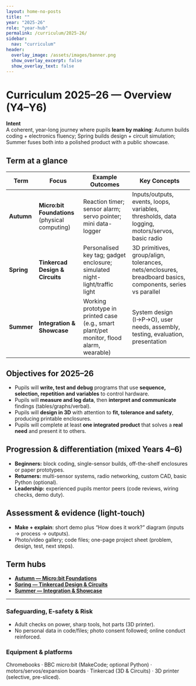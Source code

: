 ```yaml
---
layout: home-no-posts
title: ""
year: "2025-26"
role: "year-hub"
permalink: /curriculum/2025-26/
sidebar:
  nav: "curriculum"
header:
  overlay_image: /assets/images/banner.png
  show_overlay_excerpt: false
  show_overlay_text: false
---
```


# Curriculum 2025–26 — Overview (Y4–Y6)

**Intent**  
A coherent, year-long journey where pupils **learn by making**: Autumn builds coding + electronics fluency; Spring builds design + circuit simulation; Summer fuses both into a polished product with a public showcase.

## Term at a glance

| Term | Focus | Example Outcomes | Key Concepts |
|---|---|---|---|
| **Autumn** | **Micro:bit Foundations** (physical computing) | Reaction timer; sensor alarm; servo pointer; mini data-logger | Inputs/outputs, events, loops, variables, thresholds, data logging, motors/servos, basic radio |
| **Spring** | **Tinkercad Design & Circuits** | Personalised key tag; gadget enclosure; simulated night-light/traffic light | 3D primitives, group/align, tolerances, nets/enclosures, breadboard basics, components, series vs parallel |
| **Summer** | **Integration & Showcase** | Working prototype in printed case (e.g., smart plant/pet monitor, flood alarm, wearable) | System design (I→P→O), user needs, assembly, testing, evaluation, presentation |

## Objectives for 2025–26
- Pupils will **write, test and debug** programs that use **sequence, selection, repetition and variables** to control hardware.  
- Pupils will **measure and log data**, then **interpret and communicate** findings (tables/graphs/verbal).  
- Pupils will **design in 3D** with attention to **fit, tolerance and safety**, producing printable enclosures.  
- Pupils will complete at least **one integrated product** that solves a **real need** and present it to others.

## Progression & differentiation (mixed Years 4–6)
- **Beginners:** block coding, single-sensor builds, off-the-shelf enclosures or paper prototypes.  
- **Returners:** multi-sensor systems, radio networking, custom CAD, basic Python (optional).  
- **Leadership:** experienced pupils mentor peers (code reviews, wiring checks, demo duty).

## Assessment & evidence (light-touch)
- **Make + explain**: short demo plus “How does it work?” diagram (inputs → process → outputs).  
- Photo/video gallery; code files; one-page project sheet (problem, design, test, next steps).

## Term hubs
- **[Autumn — Micro:bit Foundations](/curriculum/2025-26/autumn/)**  
- **[Spring — Tinkercad Design & Circuits](/curriculum/2025-26/spring/)**  
- **[Summer — Integration & Showcase](/curriculum/2025-26/summer/)**

---

### Safeguarding, E-safety & Risk
- Adult checks on power, sharp tools, hot parts (3D printer).  
- No personal data in code/files; photo consent followed; online conduct reinforced.

### Equipment & platforms
Chromebooks · BBC micro:bit (MakeCode; optional Python) · motors/servos/expansion boards · Tinkercad (3D & Circuits) · 3D printer (selective, pre-sliced).

